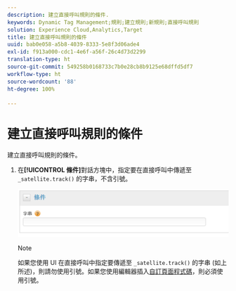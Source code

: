 ```yaml
---
description: 建立直接呼叫規則的條件.
keywords: Dynamic Tag Management;規則;建立規則;新規則;直接呼叫規則
solution: Experience Cloud,Analytics,Target
title: 建立直接呼叫規則的條件
uuid: bab0e058-a5b8-4039-8333-5e8f3d06ade4
exl-id: f913a000-cdc1-4e6f-a56f-26c4d73d2299
translation-type: ht
source-git-commit: 549258b0168733c7b0e28cb8b9125e68dffd5df7
workflow-type: ht
source-wordcount: '88'
ht-degree: 100%

---
```


# 建立直接呼叫規則的條件

建立直接呼叫規則的條件。

1. 在&#x200B;**[!UICONTROL 條件]**&#x200B;對話方塊中，指定要在直接呼叫中傳遞至 `_satellite.track()` 的字串，不含引號。

   ![](assets/conditions-direct-call.png)

   >[!NOTE]
   >
   >如果您使用 UI 在直接呼叫中指定要傳遞至 `_satellite.track()` 的字串 (如上所述)，則請勿使用引號。如果您使用編輯器插入[自訂頁面程式碼](/help/implement/other/dtm/c-aa-tool/customize-page-code.md)，則必須使用引號。
